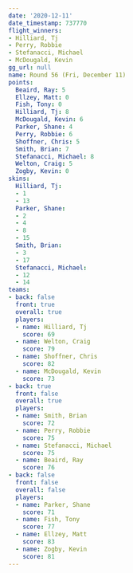 ```yaml
---
date: '2020-12-11'
date_timestamp: 737770
flight_winners:
- Hilliard, Tj
- Perry, Robbie
- Stefanacci, Michael
- McDougald, Kevin
gg_url: null
name: Round 56 (Fri, December 11)
points:
  Beaird, Ray: 5
  Ellzey, Matt: 0
  Fish, Tony: 0
  Hilliard, Tj: 8
  McDougald, Kevin: 6
  Parker, Shane: 4
  Perry, Robbie: 6
  Shoffner, Chris: 5
  Smith, Brian: 7
  Stefanacci, Michael: 8
  Welton, Craig: 5
  Zogby, Kevin: 0
skins:
  Hilliard, Tj:
  - 1
  - 13
  Parker, Shane:
  - 2
  - 4
  - 8
  - 15
  Smith, Brian:
  - 3
  - 17
  Stefanacci, Michael:
  - 12
  - 14
teams:
- back: false
  front: true
  overall: true
  players:
  - name: Hilliard, Tj
    score: 69
  - name: Welton, Craig
    score: 79
  - name: Shoffner, Chris
    score: 82
  - name: McDougald, Kevin
    score: 73
- back: true
  front: false
  overall: true
  players:
  - name: Smith, Brian
    score: 72
  - name: Perry, Robbie
    score: 75
  - name: Stefanacci, Michael
    score: 75
  - name: Beaird, Ray
    score: 76
- back: false
  front: false
  overall: false
  players:
  - name: Parker, Shane
    score: 71
  - name: Fish, Tony
    score: 77
  - name: Ellzey, Matt
    score: 83
  - name: Zogby, Kevin
    score: 81
---
```

